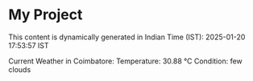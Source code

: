 # My Project

This content is dynamically generated in Indian Time (IST): 2025-01-20 17:53:57 IST


Current Weather in Coimbatore:
Temperature: 30.88 °C
Condition: few clouds
